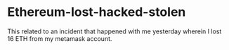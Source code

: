 # Ethereum-lost-hacked-stolen
This related to an incident that happened with me yesterday wherein I lost 16 ETH from my metamask account.
